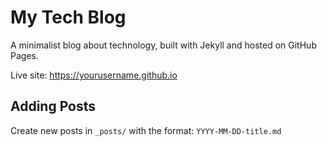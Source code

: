 # My Tech Blog

A minimalist blog about technology, built with Jekyll and hosted on GitHub Pages.

Live site: https://yourusername.github.io

## Adding Posts
Create new posts in `_posts/` with the format: `YYYY-MM-DD-title.md`